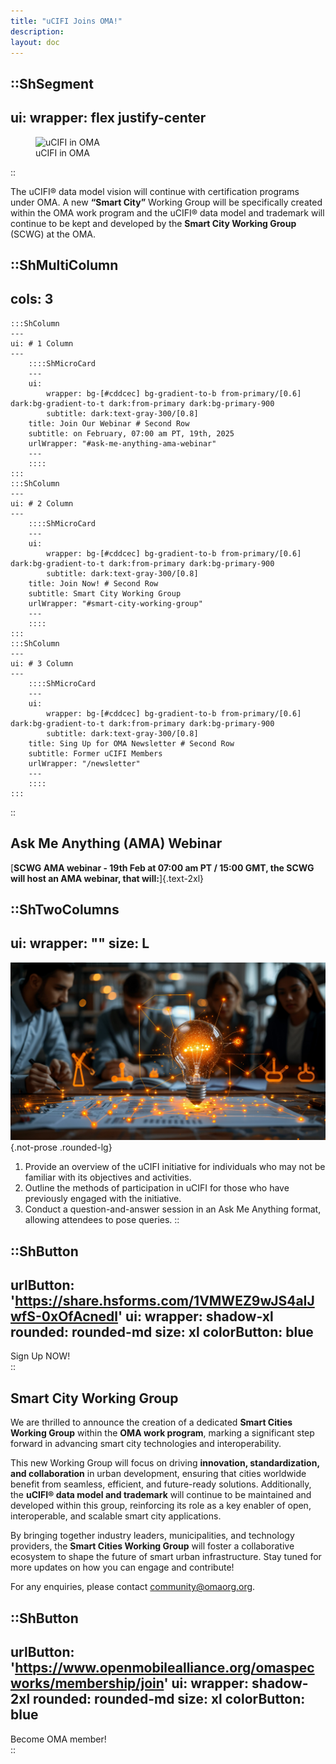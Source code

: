 ```yaml
---
title: "uCIFI Joins OMA!"
description:
layout: doc
---
```

::ShSegment
---
ui:
  wrapper: flex justify-center
---

<figure>
    <img src="/images/ucifi/smart-cities-background.jpeg" alt="uCIFI in OMA">
    <figcaption>uCIFI in OMA</figcaption>
</figure>

::


   The uCIFI® data model vision will continue with certification programs under OMA. 
   A new **“Smart City”** Working Group will be specifically created within the OMA work program and the uCIFI® data model and trademark will continue to be kept and developed by the **Smart City Working Group** (SCWG) at the OMA.


::ShMultiColumn
---
cols: 3
---
    :::ShColumn 
    --- 
    ui: # 1 Column
    ---
        ::::ShMicroCard
        ---
        ui:
            wrapper: bg-[#cddcec] bg-gradient-to-b from-primary/[0.6] dark:bg-gradient-to-t dark:from-primary dark:bg-primary-900
            subtitle: dark:text-gray-300/[0.8]
        title: Join Our Webinar # Second Row
        subtitle: on February, 07:00 am PT, 19th, 2025
        urlWrapper: "#ask-me-anything-ama-webinar"
        ---
        ::::
    :::
    :::ShColumn 
    --- 
    ui: # 2 Column
    ---
        ::::ShMicroCard
        ---
        ui:
            wrapper: bg-[#cddcec] bg-gradient-to-b from-primary/[0.6] dark:bg-gradient-to-t dark:from-primary dark:bg-primary-900
            subtitle: dark:text-gray-300/[0.8]
        title: Join Now! # Second Row
        subtitle: Smart City Working Group
        urlWrapper: "#smart-city-working-group"
        ---
        ::::
    :::
    :::ShColumn 
    --- 
    ui: # 3 Column
    ---
        ::::ShMicroCard
        ---
        ui:
            wrapper: bg-[#cddcec] bg-gradient-to-b from-primary/[0.6] dark:bg-gradient-to-t dark:from-primary dark:bg-primary-900
            subtitle: dark:text-gray-300/[0.8]
        title: Sing Up for OMA Newsletter # Second Row
        subtitle: Former uCIFI Members
        urlWrapper: "/newsletter"
        ---
        ::::
    :::
::

## Ask Me Anything (AMA) Webinar

[**SCWG AMA webinar - 19th Feb at 07:00 am PT / 15:00 GMT, the SCWG will host an AMA webinar, that will:**]{.text-2xl}



::ShTwoColumns
---
ui:
  wrapper: ""
size: L
---
![image](/images/landing-hero/inovation-idea.jpeg){.not-prose .rounded-lg}


1. Provide an overview of the uCIFI initiative for individuals who may not be familiar with its objectives and activities.
2. Outline the methods of participation in uCIFI for those who have previously engaged with the initiative.
3. Conduct a question-and-answer session in an Ask Me Anything format, allowing attendees to pose queries.
::

::ShButton
---
urlButton: 'https://share.hsforms.com/1VMWEZ9wJS4aIJwfS-0xOfAcnedl'
ui: 
  wrapper: shadow-xl
  rounded: rounded-md
size: xl
colorButton: blue
---

Sign Up NOW!  
::

## Smart City Working Group

We are thrilled to announce the creation of a dedicated **Smart Cities Working Group** within the **OMA work program**, marking a significant step forward in advancing smart city technologies and interoperability. 

This new Working Group will focus on driving **innovation, standardization, and collaboration** in urban development, ensuring that cities worldwide benefit from seamless, efficient, and future-ready solutions. Additionally, the **uCIFI® data model and trademark** will continue to be maintained and developed within this group, reinforcing its role as a key enabler of open, interoperable, and scalable smart city applications. 

By bringing together industry leaders, municipalities, and technology providers, the **Smart Cities Working Group** will foster a collaborative ecosystem to shape the future of smart urban infrastructure. Stay tuned for more updates on how you can engage and contribute!

For any enquiries, please contact <community@omaorg.org>.

::ShButton
---
urlButton: 'https://www.openmobilealliance.org/omaspecworks/membership/join'
ui: 
  wrapper: shadow-2xl
  rounded: rounded-md
size: xl
colorButton: blue
---

Become OMA member!  
::
